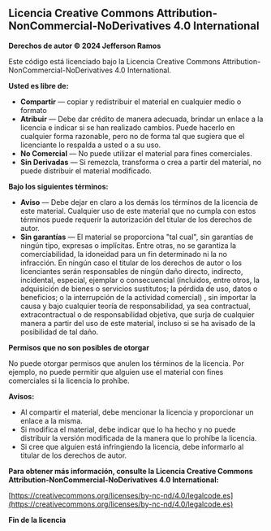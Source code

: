 ## Licencia Creative Commons Attribution-NonCommercial-NoDerivatives 4.0 International

**Derechos de autor © 2024 Jefferson Ramos**

Este código está licenciado bajo la Licencia Creative Commons Attribution-NonCommercial-NoDerivatives 4.0 International.

**Usted es libre de:**

* **Compartir** — copiar y redistribuir el material en cualquier medio o formato
* **Atribuir** — Debe dar crédito de manera adecuada, brindar un enlace a la licencia e indicar si se han realizado cambios. Puede hacerlo en cualquier forma razonable, pero no de forma tal que sugiera que el licenciante lo respalda a usted o a su uso.
* **No Comercial** — No puede utilizar el material para fines comerciales.
* **Sin Derivadas** — Si remezcla, transforma o crea a partir del material, no puede distribuir el material modificado.

**Bajo los siguientes términos:**

* **Aviso** — Debe dejar en claro a los demás los términos de la licencia de este material. Cualquier uso de este material que no cumpla con estos términos puede requerir la autorización del titular de los derechos de autor.
* **Sin garantías** — El material se proporciona "tal cual", sin garantías de ningún tipo, expresas o implícitas. Entre otras, no se garantiza la comerciabilidad, la idoneidad para un fin determinado ni la no infracción. En ningún caso el titular de los derechos de autor o los licenciantes serán responsables de ningún daño directo, indirecto, incidental, especial, ejemplar o consecuencial (incluidos, entre otros, la adquisición de bienes o servicios sustitutos; la pérdida de uso, datos o beneficios; o la interrupción de la actividad comercial) , sin importar la causa y bajo cualquier teoría de responsabilidad, ya sea contractual, extracontractual o de responsabilidad objetiva, que surja de cualquier manera a partir del uso de este material, incluso si se ha avisado de la posibilidad de tal daño.

**Permisos que no son posibles de otorgar**

No puede otorgar permisos que anulen los términos de la licencia. Por ejemplo, no puede permitir que alguien use el material con fines comerciales si la licencia lo prohíbe.

**Avisos:**

* Al compartir el material, debe mencionar la licencia y proporcionar un enlace a la misma.
* Si modifica el material, debe indicar que lo ha hecho y no puede distribuir la versión modificada de la manera que lo prohíbe la licencia.
* Si cree que alguien está infringiendo la licencia, debe informarlo al titular de los derechos de autor.

**Para obtener más información, consulte la Licencia Creative Commons Attribution-NonCommercial-NoDerivatives 4.0 International:**

[https://creativecommons.org/licenses/by-nc-nd/4.0/legalcode.es](https://creativecommons.org/licenses/by-nc-nd/4.0/legalcode.es)

**Fin de la licencia**
